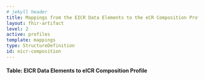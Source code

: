 ```yaml
---
# jekyll header
title: Mappings from the EICR Data Elements to the eCR Composition Profile
layout: fhir-artifact
level: 2
active: profiles
template: mappings
type: StructureDefinition
id: eicr-composition
---
```


#### Table: EICR Data Elements to eICR Composition Profile
<!--
|1. Data Element Common Name / CSTE eICR Task Force Name |2. Sub-Element Name|3. Published mappings to CDA Conformance ID|4. Target eICR Composition profile elements|5. Target FHIR Profile elements referenced by the element in column 4|6. Target FHIR Profile elements referenced by the element in column 5|7. Target Profile|
|---|---|---|---|---|---|---|
|Case Report||#N/A|[Composition](StructureDefinition-eicr-composition-definitions.html#Composition)||||
|Date of the Report||1198-5256|[Composition.date](StructureDefinition-eicr-composition-definitions.html#Composition.date)||||
|Report Submission Date/Time||#N/A||[Provenance.occured[x]]({{site.data.fhir.path}}/provenance-definitions.html#Provenance.occured[x])|||
|Sending Application||#N/A||[Provenance.agent.whoReference]({{site.data.fhir.path}}/provenance-definitions.html#Provenance.agent.whoReference)|[Device.url]({{site.data.fhir.path}}/device-definitions.html#Device.url)||
|Provider||#N/A|[Composition.author](StructureDefinition-eicr-composition-definitions.html#Composition.author)|[PractitionerRole]({{site.data.fhir.uscore}}StructureDefinition-us-core-practitionerrole-definitions.html#PractitionerRole)||US-Core Profile|
|Provider ID|namespace|3284-8||[PractitionerRole.identifier]({{site.data.fhir.uscore}}StructureDefinition-us-core-practitionerrole-definitions.html#PractitionerRole.identifier)||US-Core Profile|
|Provider ID|id|3284-8||[PractitionerRole.identifier]({{site.data.fhir.uscore}}StructureDefinition-us-core-practitionerrole-definitions.html#PractitionerRole.identifier)||US-Core Profile|
|Provider Name|given|3284-25||[PractitionerRole.practitioner]({{site.data.fhir.uscore}}StructureDefinition-us-core-practitionerrole-definitions.html#PractitionerRole.practitioner)|[Practitioner.name]({{site.data.fhir.uscore}}StructureDefinition-us-core-practitioner-definitions.html#Practitioner.name)|US-Core Profile|
|Provider Name|family|3284-25||[PractitionerRole.practitioner]({{site.data.fhir.uscore}}StructureDefinition-us-core-practitionerrole-definitions.html#PractitionerRole.practitioner)|[Practitioner.name]({{site.data.fhir.uscore}}StructureDefinition-us-core-practitioner-definitions.html#Practitioner.name)|US-Core Profile|
|Provider Name|suffix|3284-25||[PractitionerRole.practitioner]({{site.data.fhir.uscore}}StructureDefinition-us-core-practitionerrole-definitions.html#PractitionerRole.practitioner)|[Practitioner.name]({{site.data.fhir.uscore}}StructureDefinition-us-core-practitioner-definitions.html#Practitioner.name)|US-Core Profile|
|Provider Phone|use|3284-24||[PractitionerRole.telecom]({{site.data.fhir.uscore}}StructureDefinition-us-core-practitionerrole-definitions.html#PractitionerRole.telecom)||US-Core Profile|
|Provider Phone|value|3284-24||[PractitionerRole.telecom]({{site.data.fhir.uscore}}StructureDefinition-us-core-practitionerrole-definitions.html#PractitionerRole.telecom)||US-Core Profile|
|Provider Fax|use|3284-24||[PractitionerRole.telecom]({{site.data.fhir.uscore}}StructureDefinition-us-core-practitionerrole-definitions.html#PractitionerRole.telecom)||US-Core Profile|
|Provider Fax|value|3284-24||[PractitionerRole.telecom]({{site.data.fhir.uscore}}StructureDefinition-us-core-practitionerrole-definitions.html#PractitionerRole.telecom)||US-Core Profile|
|Provider Email|use|3284-24||[PractitionerRole.telecom]({{site.data.fhir.uscore}}StructureDefinition-us-core-practitionerrole-definitions.html#PractitionerRole.telecom)||US-Core Profile|
|Provider Email|value|3284-24||[PractitionerRole.telecom]({{site.data.fhir.uscore}}StructureDefinition-us-core-practitionerrole-definitions.html#PractitionerRole.telecom)||US-Core Profile|
|Provider Facility/Office Name||3284-26||[PractitionerRole.organization]({{site.data.fhir.uscore}}StructureDefinition-us-core-practitionerrole-definitions.html#PractitionerRole.organization)|[Organization.name](StructureDefinition-ecr-organization-definitions.html#Organization.name)|eCR Profile|
|Provider Address|streetaddress,  office or suite number (ifapplicable),|3284-27||[PractitionerRole.organization]({{site.data.fhir.uscore}}StructureDefinition-us-core-practitionerrole-definitions.html#PractitionerRole.organization)|[Organization.address](StructureDefinition-ecr-organization-definitions.html#Organization.address)|eCR Profile|
|Provider Address|city|3284-27||[PractitionerRole.organization]({{site.data.fhir.uscore}}StructureDefinition-us-core-practitionerrole-definitions.html#PractitionerRole.organization)|[Organization.address](StructureDefinition-ecr-organization-definitions.html#Organization.address)|eCR Profile|
|Provider Address|state|3284-27||[PractitionerRole.organization]({{site.data.fhir.uscore}}StructureDefinition-us-core-practitionerrole-definitions.html#PractitionerRole.organization)|[Organization.address](StructureDefinition-ecr-organization-definitions.html#Organization.address)|eCR Profile|
|Provider Address|zip|3284-27||[PractitionerRole.organization]({{site.data.fhir.uscore}}StructureDefinition-us-core-practitionerrole-definitions.html#PractitionerRole.organization)|[Organization.address](StructureDefinition-ecr-organization-definitions.html#Organization.address)|eCR Profile|
|Provider Address|country|3284-27||[PractitionerRole.organization]({{site.data.fhir.uscore}}StructureDefinition-us-core-practitionerrole-definitions.html#PractitionerRole.organization)|[Organization.address](StructureDefinition-ecr-organization-definitions.html#Organization.address)|eCR Profile|
|Facility||#N/A|[Composition.encounter.location](StructureDefinition-eicr-composition-definitions.html#Composition.encounter)|[Location](StructureDefinition-eicr-location-definitions.html#Location)||eCR-Profile|
|Facility ID Number|namespace|3284-13||[Location.identifier](StructureDefinition-eicr-location-definitions.html#Location.identifier)||eCR-Profile|
|Facility ID Number|id|3284-13||[Location.identifier](StructureDefinition-eicr-location-definitions.html#Location.identifier)||eCR-Profile|
|Facility Name||3284-33||[Location.name](StructureDefinition-eicr-location-definitions.html#Location.name)||eCR-Profile|
|Facility Type|system|3284-14||[Location.type](StructureDefinition-eicr-location-definitions.html#Location.type)||eCR-Profile|
|Facility Type|code|3284-14||[Location.type](StructureDefinition-eicr-location-definitions.html#Location.type)||eCR-Profile|
|Facility Type|display|3284-14||[Location.type](StructureDefinition-eicr-location-definitions.html#Location.type)||eCR-Profile|
|Facility Phone||3284-34||[Location.telecom](StructureDefinition-eicr-location-definitions.html#Location.telecom)||eCR-Profile|
|Facility Phone||3284-34||[Location.telecom](StructureDefinition-eicr-location-definitions.html#Location.telecom)||eCR-Profile|
|Facility Fax||3284-34||[Location.telecom](StructureDefinition-eicr-location-definitions.html#Location.telecom)||eCR-Profile|
|Facility Fax||3284-34||[Location.telecom](StructureDefinition-eicr-location-definitions.html#Location.telecom)||eCR-Profile|
|Facility Address|streetaddress,  office or suite number (ifapplicable),|3284-32||[Location.address](StructureDefinition-eicr-location-definitions.html#Location.address)||eCR-Profile|
|Facility Address|city|3284-32||[Location.address](StructureDefinition-eicr-location-definitions.html#Location.address)||eCR-Profile|
|Facility Address|county|3284-32||[Location.address](StructureDefinition-eicr-location-definitions.html#Location.address)||eCR-Profile|
|Facility Address|state|3284-32||[Location.address](StructureDefinition-eicr-location-definitions.html#Location.address)||eCR-Profile|
|Facility Address|zip|3284-32||[Location.address](StructureDefinition-eicr-location-definitions.html#Location.address)||eCR-Profile|
|Facility Address|country|3284-32||[Location.address](StructureDefinition-eicr-location-definitions.html#Location.address)||eCR-Profile|
|Patient||#N/A|[Composition.subject](StructureDefinition-eicr-composition-definitions.html#Composition.subject)|[Patient]({{site.data.fhir.uscore}}StructureDefinition-us-core-patient-definitions.html#Patient)||US-Core Profile|
|Patient ID Number|namespace|1198-5268||[Patient.identifier]({{site.data.fhir.uscore}}StructureDefinition-us-core-patient-definitions.html#Patient.identifier)||US-Core Profile|
|Patient ID Number|id|1198-5268||[Patient.identifier]({{site.data.fhir.uscore}}StructureDefinition-us-core-patient-definitions.html#Patient.identifier)||US-Core Profile|
|Patient Name|type|1198-5284||[Patient.name]({{site.data.fhir.uscore}}StructureDefinition-us-core-patient-definitions.html#Patient.name)||US-Core Profile|
|Patient Name|given|1198-5284||[Patient.name]({{site.data.fhir.uscore}}StructureDefinition-us-core-patient-definitions.html#Patient.name)||US-Core Profile|
|Patient Name|family|1198-5284||[Patient.name]({{site.data.fhir.uscore}}StructureDefinition-us-core-patient-definitions.html#Patient.name)||US-Core Profile|
|Patient  Phone|use|1198-5280||[Patient.telecom]({{site.data.fhir.uscore}}StructureDefinition-us-core-patient-definitions.html#Patient.telecom)||US-Core Profile|
|Patient  Phone|value|1198-5280||[Patient.telecom]({{site.data.fhir.uscore}}StructureDefinition-us-core-patient-definitions.html#Patient.telecom)||US-Core Profile|
|Patient  Email|use|1198-5280||[Patient.telecom]({{site.data.fhir.uscore}}StructureDefinition-us-core-patient-definitions.html#Patient.telecom)||US-Core Profile|
|Patient  Email|value|1198-5280||[Patient.telecom]({{site.data.fhir.uscore}}StructureDefinition-us-core-patient-definitions.html#Patient.telecom)||US-Core Profile|
|Street Address|use|1198-5271||[Patient.address]({{site.data.fhir.uscore}}StructureDefinition-us-core-patient-definitions.html#Patient.address)||US-Core Profile|
|Street Address|streetaddress,  office or suite number (ifapplicable),|1198-5271||[Patient.address]({{site.data.fhir.uscore}}StructureDefinition-us-core-patient-definitions.html#Patient.address)||US-Core Profile|
|Street Address|city|1198-5271||[Patient.address]({{site.data.fhir.uscore}}StructureDefinition-us-core-patient-definitions.html#Patient.address)||US-Core Profile|
|Street Address|county|1198-5271||[Patient.address]({{site.data.fhir.uscore}}StructureDefinition-us-core-patient-definitions.html#Patient.address)||US-Core Profile|
|Street Address|state|1198-5271||[Patient.address]({{site.data.fhir.uscore}}StructureDefinition-us-core-patient-definitions.html#Patient.address)||US-Core Profile|
|Street Address|zip|1198-5271||[Patient.address]({{site.data.fhir.uscore}}StructureDefinition-us-core-patient-definitions.html#Patient.address)||US-Core Profile|
|Street Address|country|1198-5271||[Patient.address]({{site.data.fhir.uscore}}StructureDefinition-us-core-patient-definitions.html#Patient.address)||US-Core Profile|
|Birth Date||1198-5298||[Patient.birthDate]({{site.data.fhir.uscore}}StructureDefinition-us-core-patient-definitions.html#Patient.birthDate)||US-Core Profile|
|Patient Sex (admin gender)|system|1198-6394||[Patient.gender]({{site.data.fhir.uscore}}StructureDefinition-us-core-patient-definitions.html#Patient.gender)||US-Core Profile|
|Patient Sex (admin gender)|code|1198-6394||[Patient.gender]({{site.data.fhir.uscore}}StructureDefinition-us-core-patient-definitions.html#Patient.gender)||US-Core Profile|
|Patient Sex (admin gender)|display|1198-6394||[Patient.gender]({{site.data.fhir.uscore}}StructureDefinition-us-core-patient)||US-Core Profile|
|Patient Sex (bIrth sex)|system|3250-32947||[Patient.extension(US Core BirthSex)]({{site.data.fhir.uscore}}StructureDefinition-us-core-birthsex.html)||US-Core Profile|
|Patient Sex (bIrth sex)|system-name|3250-32947||[Patient.extension(US Core BirthSex)]({{site.data.fhir.uscore}}StructureDefinition-us-core-birthsex.html)||US-Core Profile|
|Patient Sex (bIrth sex)|code|3250-32947||[Patient.extension(US Core BirthSex)]({{site.data.fhir.uscore}}StructureDefinition-us-core-birthsex.html)||US-Core Profile|
|Patient Sex (bIrth sex)|display|3250-32947||[Patient.extension(US Core BirthSex)]({{site.data.fhir.uscore}}StructureDefinition-us-core-birthsex.html)||US-Core Profile|
|Race|system|1198-5322, 1198-7263||[Patient.extension(US Core Race)]({{site.data.fhir.uscore}}StructureDefinition-us-core-race.html)||US-Core Profile|
|Race|systemName|1198-5322, 1198-7263||[Patient.extension(US Core Race)]({{site.data.fhir.uscore}}StructureDefinition-us-core-race.html)||US-Core Profile|
|Race|code|1198-5322, 1198-7263||[Patient.extension(US Core Race)]({{site.data.fhir.uscore}}StructureDefinition-us-core-race.html)||US-Core Profile|
|Race|display|1198-5322, 1198-7263||[Patient.extension(US Core Race)]({{site.data.fhir.uscore}}StructureDefinition-us-core-race.html)||US-Core Profile|
|Ethnicity|system|1198-5323, 1198-32901||[Patient.extension(US Core Ethnicity)]({{site.data.fhir.uscore}}StructureDefinition-us-core-ethnicity.html)||US-Core Profile|
|Ethnicity|systemName|1198-5323, 1198-32901||[Patient.extension(US Core Ethnicity)]({{site.data.fhir.uscore}}StructureDefinition-us-core-ethnicity.html)||US-Core Profile|
|Ethnicity|code|1198-5323, 1198-32901||[Patient.extension(US Core Ethnicity)]({{site.data.fhir.uscore}}StructureDefinition-us-core-ethnicity.html)||US-Core Profile|
|Ethnicity|display|1198-5323, 1198-32901||[Patient.extension(US Core Ethnicity)]({{site.data.fhir.uscore}}StructureDefinition-us-core-ethnicity.html)||US-Core Profile|
|Preferred Language|code|1198-5407||[Patient.communication.language]({{site.data.fhir.uscore}}StructureDefinition-us-core-patient-definitions.html#Patient.communication.language)||US-Core Profile|
|Preferred Language|proficiency.system|1198-5407||||US-Core Profile|
|Preferred Language|proficiency.systemNamw|1198-5407||||US-Core Profile|
|Preferred Language|proficiency.code|1198-5407||||US-Core Profile|
|Preferred Language|proficiency.display|1198-5407||||US-Core Profile|
|Preferred Language|preference|1198-5407||[Patient.communication.preferred]({{site.data.fhir.uscore}}StructureDefinition-us-core-patient-definitions.html#Patient.communication.preferred)||US-Core Profile|
|Death Date||3284-106||[Patient.deceasedDateTime]({{site.data.fhir.uscore}}StructureDefinition-us-core-patient-definitions.html#Patient.deceasedDateTime)||US-Core Profile|
|Guardian contact information||#N/A||[Patient.contact]({{site.data.fhir.uscore}}StructureDefinition-us-core-patient-definitions.html#Patient.contact)||US-Core Profile|
|Parent/Guardian Name|type|1198-5386||[Patient.contact.name]({{site.data.fhir.uscore}}StructureDefinition-us-core-patient-definitions.html#Patient.contact.name)||US-Core Profile|
|Parent/Guardian Name|given|1198-5386||[Patient.contact.name]({{site.data.fhir.uscore}}StructureDefinition-us-core-patient-definitions.html#Patient.contact.name)||US-Core Profile|
|Parent/Guardian Name|family|1198-5386||[Patient.contact.name]({{site.data.fhir.uscore}}StructureDefinition-us-core-patient-definitions.html#Patient.contact.name)||US-Core Profile|
|Parent/Guardian Phone|use|1198-5382||[Patient.contact.telecom]({{site.data.fhir.uscore}}StructureDefinition-us-core-patient-definitions.html#Patient.contact.telecom)||US-Core Profile|
|Parent/Guardian Phone|value|1198-5382||[Patient.contact.telecom]({{site.data.fhir.uscore}}StructureDefinition-us-core-patient-definitions.html#Patient.contact.telecom)||US-Core Profile|
|Parent/Guardian Email|use|1198-5382||[Patient.contact.telecom]({{site.data.fhir.uscore}}StructureDefinition-us-core-patient-definitions.html#Patient.contact.telecom)||US-Core Profile|
|Parent/Guardian Email|value|1198-5382||[Patient.contact.telecom]({{site.data.fhir.uscore}}StructureDefinition-us-core-patient-definitions.html#Patient.contact.telecom)||eCR-Profile|
|The patient's occupation history|||[Composition.section.entry](StructureDefinition-eicr-composition-definitions.html#Composition.section.entry)|[Observation](StructureDefinition-eicr-occupationhistory-definitions.html#Observation)||eCR-Profile|
|Occupation|start date|1198-8559||[Observation.effectivePeriod](StructureDefinition-eicr-occupationhistory-definitions.html#Observation.effectivePeriod)||eCR-Profile|
|Occupation|end date|1198-8559||[Observation.effectivePeriod](StructureDefinition-eicr-occupationhistory-definitions.html#Observation.effectivePeriod)||eCR-Profile|
|Occupation|description|1198-8559||[Observation.valueCodeableConcept](StructureDefinition-eicr-occupationhistory-definitions.html#Observation.valueCodeableConcept)||eCR-Profile|
|The patient's pregnancy status |||[Composition.section.entry](StructureDefinition-eicr-composition-definitions.html#Composition.section.entry)|[Observation](StructureDefinition-eicr-pregnancystatus-definitions.html#Observation)||eCR-Profile|
|Pregnant|start date|1198-9058||[Observation.effectivePeriod](StructureDefinition-eicr-pregnancystatus-definitions.html#Observation.effectivePeriod)||eCR-Profile|
|Pregnant|end date|1198-9058||[Observation.effectivePeriod](StructureDefinition-eicr-pregnancystatus-definitions.html#Observation.effectivePeriod)||eCR-Profile|
|Pregnant|not pregnancy indicator|1198-9058||||eCR-Profile|
|Pregnant|unknown indicator|1198-9058||||eCR-Profile|
|Pregnant|system|#N/A||[Observation.valueCodeableConcept](StructureDefinition-eicr-pregnancystatus-definitions.html#Observation.valueCodeableConcept)||eCR-Profile|
|Pregnant|code|#N/A||[Observation.valueCodeableConcept](StructureDefinition-eicr-pregnancystatus-definitions.html#Observation.valueCodeableConcept)||eCR-Profile|
|Pregnant|display|#N/A||[Observation.valueCodeableConcept](StructureDefinition-eicr-pregnancystatus-definitions.html#Observation.valueCodeableConcept)||eCR-Profile|
|Travel History||#N/A|[Composition.section.entry](StructureDefinition-eicr-composition-definitions.html#Composition.section.entry)|[Observation](StructureDefinition-eicr-travel-history-definitions.html#Observation)||eCR-Profile|
|Travel History Dates|start|3284-295||[Observation.effectivePeriod](StructureDefinition-eicr-travel-history-definitions.html#Observation.effectivePeriod)||eCR-Profile|
|Travel History Dates|end|3284-295||[Observation.effectivePeriod](StructureDefinition-eicr-travel-history-definitions.html#Observation.effectivePeriod)||eCR-Profile|
|Travel History Location - Free Text||3284-269||[Observation.valueCodeableConcept](StructureDefinition-eicr-travel-history-definitions.html#Observation.valueCodeableConcept)||eCR-Profile|
|Travel History Location - Coded|system|3284-263||[Observation.valueCodeableConcept](StructureDefinition-eicr-travel-history-definitions.html#Observation.valueCodeableConcept)||eCR-Profile|
|Travel History Location - Coded|systemName|3284-263||[Observation.valueCodeableConcept](StructureDefinition-eicr-travel-history-definitions.html#Observation.valueCodeableConcept)||eCR-Profile|
|Travel History Location - Coded|code|3284-263||[Observation.valueCodeableConcept](StructureDefinition-eicr-travel-history-definitions.html#Observation.valueCodeableConcept)||eCR-Profile|
|Travel History Location - Coded|display|3284-263||[Observation.valueCodeableConcept](StructureDefinition-eicr-travel-history-definitions.html#Observation.valueCodeableConcept)||eCR-Profile|
|Travel History Location - Address|||[Composition.section.entry](StructureDefinition-eicr-composition-definitions.html#Composition.section.entry)|[Observation.extension(valueAddress)](StructureDefinition-extension-valueAddress.html)||eCR-Profile|
|Travel History Location - Address|streetaddress,  office or suite number (ifapplicable),|3284-264||[Observation.extension(valueAddress)](StructureDefinition-extension-valueAddress.html)||eCR-Profile|
|Travel History Location - Address|city|3284-264||[Observation.extension(valueAddress)](StructureDefinition-extension-valueAddress.html)||eCR-Profile|
|Travel History Location - Address|state|3284-264||[Observation.extension(valueAddress)](StructureDefinition-extension-valueAddress.html)||eCR-Profile|
|Travel History Location - Address|zip|3284-264||[Observation.extension(valueAddress)](StructureDefinition-extension-valueAddress.html)||eCR-Profile|
|Travel History Location - Address|country|3284-264||[Observation.extension(valueAddress)](StructureDefinition-extension-valueAddress.html)||eCR-Profile|
|History of Present Illness|||[Composition.section](StructureDefinition-eicr-composition-definitions.html#Composition.section)||||
|History of Present Illness|text|81-7851|[Composition.section.text](StructureDefinition-eicr-composition-definitions.html#Composition.section.text)||||
|History of Present Illness|system|#N/A|[Composition.section.code](StructureDefinition-eicr-composition-definitions.html#Composition.section.code)||||
|History of Present Illness|code|#N/A|[Composition.section.code](StructureDefinition-eicr-composition-definitions.html#Composition.section.code)||||
|History of Present Illness|display|#N/A|[Composition.section.code](StructureDefinition-eicr-composition-definitions.html#Composition.section.code)||||
|Reason for Visit|||[Composition.section](StructureDefinition-eicr-composition-definitions.html#Composition.section)||||
|Reason for Visit|0|81-7839|[Composition.section.text](StructureDefinition-eicr-composition-definitions.html#Composition.section.text)||||
|Reason for Visit|system|#N/A|[Composition.section.code](StructureDefinition-eicr-composition-definitions.html#Composition.section.code)||||
|Reason for Visit|code|#N/A|[Composition.section.code](StructureDefinition-eicr-composition-definitions.html#Composition.section.code)||||
|Reason for Visit|display|#N/A|[Composition.section.code](StructureDefinition-eicr-composition-definitions.html#Composition.section.code)||||
|Signs and Symptom information||#N/A|[Composition.section.entry](StructureDefinition-eicr-composition-definitions.html#Composition.section.entry)|[Condition](StructureDefinition-eicr-condition-definitions.html#Condition)|||
|Date of Onset|start|1198-15603||[Condition.onsetPeriod](StructureDefinition-eicr-condition-definitions.html#Condition.onsetPeriod)||eCR-Profile|
|Date of Onset|end|1198-15603||[Condition.onsetPeriod](StructureDefinition-eicr-condition-definitions.html#Condition.onsetPeriod)||eCR-Profile|
|Symptoms (list)|system|1198-9058||[Condition.code](StructureDefinition-eicr-condition-definitions.html#Condition.code)||eCR-Profile|
|Symptoms (list)|code|1198-9058||[Condition.code](StructureDefinition-eicr-condition-definitions.html#Condition.code)||eCR-Profile|
|Symptoms (list)|display|1198-9058||[Condition.code](StructureDefinition-eicr-condition-definitions.html#Condition.code)||eCR-Profile|
|Diagnoses|||[Composition.section.entry](StructureDefinition-eicr-composition-definitions.html#Composition.section.entry)|[Condition](StructureDefinition-eicr-condition-definitions.html#Condition)||eCR-Profile|
|Diagnosis (Trigger Code)||3284-106|[Composition.section.entry.extension](StructureDefinition-extension-trigger.html)|||
|Diagnoses|system|1198-9058||[Condition.code](StructureDefinition-eicr-condition-definitions.html#Condition.code)||eCR-Profile|
|Diagnoses|systemName|1198-9058||[Condition.code](StructureDefinition-eicr-condition-definitions.html#Condition.code)||eCR-Profile|
|Diagnoses|code|1198-9058||[Condition.code](StructureDefinition-eicr-condition-definitions.html#Condition.code)||eCR-Profile|
|Diagnoses|display|1198-9058||[Condition.code](StructureDefinition-eicr-condition-definitions.html#Condition.code)||eCR-Profile|
|Date of Diagnosis|start|1198-9050||[Condition.onsetPeriod](StructureDefinition-eicr-condition-definitions.html#Condition.onsetPeriod)||eCR-Profile|
|Date of Diagnosis|end|1198-9050||[Condition.onsetPeriod](StructureDefinition-eicr-condition-definitions.html#Condition.onsetPeriod)||eCR-Profile|
|Lab Order information||#N/A|[Composition.section.entry](StructureDefinition-eicr-composition-definitions.html#Composition.section.entry)|||eCR-Profile|
|Lab Order Code (Trigger Code)||3284-325|[Composition.section.entry.extension](StructureDefinition-extension-trigger.html)|||
|Lab Order Code|system|1198-30453||[ProcedureRequest.code](StructureDefinition-eicr-procedurerequest-definitions.html#ProcedureRequest.code)||eCR-Profile|
|Lab Order Code|code|1198-30453||[ProcedureRequest.code](StructureDefinition-eicr-procedurerequest-definitions.html#ProcedureRequest.code)||eCR-Profile|
|Lab Order Code|display|1198-30453||[ProcedureRequest.code](StructureDefinition-eicr-procedurerequest-definitions.html#ProcedureRequest.code)||eCR-Profile|
|Placer Order Number|namespace|1098-8584||[ProcedureRequest.identifier](StructureDefinition-eicr-procedurerequest-definitions.html#ProcedureRequest.identifier)||eCR-Profile|
|Placer Order Number|id|1098-8584||[ProcedureRequest.identifier](StructureDefinition-eicr-procedurerequest-definitions.html#ProcedureRequest.identifier)||eCR-Profile|
|Lab Result Information||#N/A|[Composition.section.entry](StructureDefinition-eicr-composition-definitions.html#Composition.section.entry)|[Observation]({{site.data.fhir.uscore}}StructureDefinition-us-core-observationresults-definitions.html#Observation) or [DiagnosticReport]({{site.data.fhir.uscore}}StructureDefinition-us-core-diagnosticreport-definitions.html#DiagnosticReport)|||
|Lab Order Code Results/Result Value (Trigger Code)||3284-271, 3284-273|[Composition.section.entry.extension](StructureDefinition-extension-trigger.html)|||
|Lab Order Code Results|system|1198-7133||[Observation.code]({{site.data.fhir.uscore}}StructureDefinition-us-core-observationresults-definitions.html#Observation.code) or [DiagnosticReport.code]({{site.data.fhir.uscore}}StructureDefinition-us-core-observationresults-definitions.html#DiagnosticReport.code)||US-Core Profile|
|Lab Order Code Results|code|1198-7133||[Observation.code]({{site.data.fhir.uscore}}StructureDefinition-us-core-observationresults-definitions.html#Observation.code) or [DiagnosticReport.code]({{site.data.fhir.uscore}}StructureDefinition-us-core-observationresults-definitions.html#DiagnosticReport.code)||US-Core Profile|
|Lab Order Code Results|display|1198-7133||[Observation.code]({{site.data.fhir.uscore}}StructureDefinition-us-core-observationresults-definitions.html#Observation.code) or [DiagnosticReport.code]({{site.data.fhir.uscore}}StructureDefinition-us-core-observationresults-definitions.html#DiagnosticReport.code)||US-Core Profile|
|Laboratory Results|quantity-value|1198-7143||[Observation.valueQuantity]({{site.data.fhir.uscore}}StructureDefinition-us-core-observationresults-definitions.html#Observation.valueQuantity) or [DiagnosticReport.result]({{site.data.fhir.uscore}}StructureDefinition-us-core-observationresults-definitions.html#DiagnosticReport.result)||US-Core Profile|
|Laboratory Results|quantity-unit|1198-7143||[Observation.valueQuantity]({{site.data.fhir.uscore}}StructureDefinition-us-core-observationresults-definitions.html#Observation.valueQuantity) or [DiagnosticReport.result]({{site.data.fhir.uscore}}StructureDefinition-us-core-observationresults-definitions.html#DiagnosticReport.result)|[Observation.valueQuantity]({{site.data.fhir.uscore}}StructureDefinition-us-core-observationresults-definitions.html#Observation.valueQuantity)|US-Core Profile|
|Laboratory Results|code-system|1198-7143||[Observation.valueCodeableConcept]({{site.data.fhir.uscore}}StructureDefinition-us-core-observationresults-definitions.html#Observation.valueCodeableConcept) or [DiagnosticReport.result]({{site.data.fhir.uscore}}StructureDefinition-us-core-observationresults-definitions.html#DiagnosticReport.result)|[Observation.valueCodeableConcept]({{site.data.fhir.uscore}}StructureDefinition-us-core-observationresults-definitions.html#Observation.valueCodeableConcept)|US-Core Profile|
|Laboratory Results|code-value|1198-7143||[Observation.valueCodeableConcept]({{site.data.fhir.uscore}}StructureDefinition-us-core-observationresults-definitions.html#Observation.valueCodeableConcept) or [DiagnosticReport.result]({{site.data.fhir.uscore}}StructureDefinition-us-core-observationresults-definitions.html#DiagnosticReport.result)|[Observation.valueCodeableConcept]({{site.data.fhir.uscore}}StructureDefinition-us-core-observationresults-definitions.html#Observation.valueCodeableConcept)|US-Core Profile|
|Laboratory Results|code-display|1198-7143||[Observation.valueCodeableConcept]({{site.data.fhir.uscore}}StructureDefinition-us-core-observationresults-definitions.html#Observation.valueCodeableConcept) or [DiagnosticReport.result]({{site.data.fhir.uscore}}StructureDefinition-us-core-observationresults-definitions.html#DiagnosticReport.result)|[Observation.valueCodeableConcept]({{site.data.fhir.uscore}}StructureDefinition-us-core-observationresults-definitions.html#Observation.valueCodeableConcept)|US-Core Profile|
|Filler Order Number|namespace|1198-7127, 1198-7137||[Observation.identifier]({{site.data.fhir.uscore}}StructureDefinition-us-core-observationresults-definitions.html#Observation.identifier) or [DiagnosticReport.identifier]({{site.data.fhir.uscore}}StructureDefinition-us-core-observationresults-definitions.html#DiagnosticReport.identifier)|||
|Filler Order Number|id|1198-7127, 1198-7137||[Observation.identifier]({{site.data.fhir.uscore}}StructureDefinition-us-core-observationresults-definitions.html#Observation.identifier) or [DiagnosticReport.identifier]({{site.data.fhir.uscore}}StructureDefinition-us-core-observationresults-definitions.html#DiagnosticReport.identifier)|||
|Immunization Status||3284-149|[Composition.section.entry](StructureDefinition-eicr-composition-definitions.html#Composition.section.entry)|[Immunization]({{site.data.fhir.uscore}}StructureDefinition-us-core-immunization-definitions.html#Immunization)|||
|Immunization Status|vaccine.system|3284-149||[Immunization.vaccineCode]({{site.data.fhir.uscore}}StructureDefinition-us-core-immunization-definitions.html#Immunization.vaccineCode)||US-Core Profile|
|Immunization Status|vaccine.code|3284-149||[Immunization.vaccineCode]({{site.data.fhir.uscore}}StructureDefinition-us-core-immunization-definitions.html#Immunization.vaccineCode)||US-Core Profile|
|Immunization Status|vaccine.display|3284-149||[Immunization.vaccineCode]({{site.data.fhir.uscore}}StructureDefinition-us-core-immunization-definitions.html#Immunization.vaccineCode)||US-Core Profile|
|Immunization Status|manufacturer|3284-149||[Immunization.manufacturer]({{site.data.fhir.uscore}}StructureDefinition-us-core-immunization-definitions.html#Immunization.manufacturer)|[Organization.name](StructureDefinition-ecr-organization-definitions.html#Organization.name)|eCR Profile|
|Immunization Status|lot number|3284-149||[Immunization.lotNumber]({{site.data.fhir.uscore}}StructureDefinition-us-core-immunization-definitions.html#Immunization.lotNumber)||US-Core Profile|
|Immunization Status|date|3284-149||[Immunization.date]({{site.data.fhir.uscore}}StructureDefinition-us-core-immunization-definitions.html#Immunization.date)||US-Core Profile|
|Immunization Status|status|3284-149||[Immunization.status]({{site.data.fhir.uscore}}StructureDefinition-us-core-immunization-definitions.html#Immunization.status)||US-Core Profile|
|Medications Administered (list)||1098-7412|[Composition.section.entry](StructureDefinition-eicr-composition-definitions.html#Composition.section.entry)|MedicationAdministration or MedicationStatement or MedicationDispense||US-Core Profile|
|Medications Administered (list)|medication.system|1098-7412||MedicationAdministration.medicationCodeableConcept or MedicationStatement.medicationCodeableConcept or MedicationDispense.medicationCodeableConcept or MedicationAdministration.medicationReference or MedicationStatement.medicationReference or MedicationDispense.medicationReference|Medication.code|US-Core Profile|
|Medications Administered (list)|medication.code|1098-7412||MedicationAdministration.medicationCodeableConcept or MedicationStatement.medicationCodeableConcept or MedicationDispense.medicationCodeableConcept or MedicationAdministration.medicationReference or MedicationStatement.medicationReference or MedicationDispense.medicationReference|Medication.code|US-Core Profile|
|Medications Administered (list)|medication.display|1098-7412||MedicationAdministration.medicationCodeableConcept or MedicationStatement.medicationCodeableConcept or MedicationDispense.medicationCodeableConcept or MedicationAdministration.medicationReference or MedicationStatement.medicationReference or MedicationDispense.medicationReference|Medication.code|US-Core Profile|
|Medications Administered (list)|start|1098-7412||MedicationAdministration.effectivePeriod||US-Core Profile|
|Medications Administered (list)|end|1098-7412||MedicationAdministration.effectivePeriod or MedicationStatement.effectivePeriod||US-Core Profile|
|Medications Administered (list)|timing|1098-7412||MedicationAdministration.effectiveDateTime or MedicationStatement.effectiveDateTime||US-Core Profile|
|Medications Administered (list)|status|1098-7412||MedicationAdministration.status or MedicationStatement.status or MedicationDispense.status||US-Core Profile|
|Medications Administered (list)|dose.quantity|1098-7412||MedicationAdministration.dosage.dose or MedicationStatement.dosage.doseQuantity  or MedicationDispense.dosage.doseQuantity ||US-Core Profile|
|Medications Administered (list)|dose.unit|1098-7412||MedicationAdministration.dosage.dose or MedicationStatement.dosage.doseQuantity  or MedicationDispense.dosage.doseQuantity ||US-Core Profile|
|Medications Administered (list)|route.system|1098-7412||MedicationAdministration.dosage.route or MedicationStatement.dosage.route  or MedicationDispense.dosage.route||US-Core Profile|
|Medications Administered (list)|route.code|1098-7412||MedicationAdministration.dosage.route or MedicationStatement.dosage.route  or MedicationDispense.dosage.route||US-Core Profile|
|Medications Administered (list)|route.display|1098-7412||MedicationAdministration.dosage.route or MedicationStatement.dosage.route  or MedicationDispense.dosage.route||US-Core Profile|
|Trigger Code||3284-325, 3284-271, 3284-273, 3284-106|[Composition.section.entry.extension](StructureDefinition-extension-trigger.html)|||
|Lab Order Code (Trigger Code)|||||||
|Lab Order Code (Trigger Code)|||||||
|Lab Order Code (Trigger Code)|system|3284-325|||||
|Lab Order Code (Trigger Code)|code|3284-325|||||
|Lab Order Code (Trigger Code)|display|3284-325|||||
|Lab Order Code (Trigger Code)|valueset|3284-325|||||
|Lab Order Code (Trigger Code)|valueset-version|3284-325|||||
|Lab Order Code Results (Trigger Code)|||||||
|Lab Order Code Results (Trigger Code)|||||||
|Lab Order Code Results (Trigger Code)|system|3284-271|||||
|Lab Order Code Results (Trigger Code)|code|3284-271|||||
|Lab Order Code Results (Trigger Code)|display|3284-271|||||
|Lab Order Code Results (Trigger Code)|valueset|3284-271|||||
|Lab Order Code Results (Trigger Code)|valueset-version|3284-271|||||
|Laboratory Result (Trigger Code)|||||||
|Laboratory Result (Trigger Code)|||||||
|Laboratory Result (Trigger Code)|system|3284-273|||||
|Laboratory Result (Trigger Code)|code|3284-273|||||
|Laboratory Result (Trigger Code)|display|3284-273|||||
|Laboratory Result (Trigger Code)|valueset|3284-273|||||
|Laboratory Result (Trigger Code)|valueset-version|3284-273|||||
|Diagnosis (Trigger Code)|||||||
|Diagnosis (Trigger Code)|||||||
|Diagnosis (Trigger Code)|system|3284-106|||||
|Diagnosis (Trigger Code)|code|3284-106|||||
|Diagnosis (Trigger Code)|display|3284-106|||||
|Diagnosis (Trigger Code)|valueset|3284-106|||||
|Diagnosis (Trigger Code)|valueset-version|3284-106|||||
{:.grid}
-->